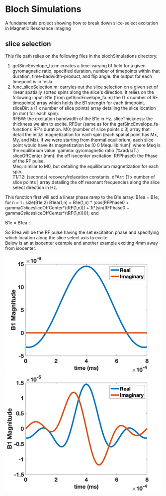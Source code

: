 # Bloch Simulations
  A fundamentals project showing how to break down slice-select excitation in Magnetic Resonance Imaging
## slice selection
This file path relies on the following files in the blochSimulations directory:
  1. getSincEnvelope_fa.m:  creates a time-varying b1 field for a given gyromagnetic ratio, specified duration, number of timepoints within that duration, 
                            time-badwidth-product, and flip angle. the output for each timepoint is in tesla. 
  2. func_sliceSelection.m:  carryies out the slice selection on a given set of linear spatially sorted spins along the slice's direction.  It relies on
                            the following input:
                            B1e (from getSincEnvelope_fa.m)  the  (1 x number of RF timepoints)  array which holds the B1 strength for each timepoint. 
                            sliceDir:  a (1 x number of slice points) array detaliing the slice location (in mm) for each spin).  
                            RFBW:  the excitation bandwidth of the B1e in Hz. 
                            sliceThickness:  the thickness we aim to excite. 
                            RFDur (same as for the getSincEnvelope_fa function):  RF's duration.
                            M0:  (number of slice points x 3) array that detail the initizl magnetization  for each spin (each spatial point has Mx, My, and Mz). If
                            we were starting from thermal equilibrium, each slice point would have its magnetization be [0 0 Mequilibirium]' where Meq is the     equilibrium       value. 
                            gamma:  gyromagnetic ratio (%rad/s/T.)
                            sliceOffCenter (mm):  the off isocenter excitation.
                            RFPhase0:  the Phase of the RF pulse.  
                            Meq:  similar to M0, but detailing the equilibrium magnetization for each spin.  
                            T1/T2: (seconds) recovery/relaxation constants.
                            dFArr:  (1 x number of slice points ) array detailing the off resonant frequencies along the slice select direction in Hz. 
                           
This function first will add a linear phase ramp to the B1e array: 
  B1ea = B1e;
  for n = 1 : size(B1e,2)
      B1ea(1,n) = B1e(1,n) * (cos(RFPhase0 + gamma*Gslice*sliceOffCenter*(tRF(1,n))) + 1i*(sin(RFPhase0 + gamma*Gslice*sliceOffCenter*(tRF(1,n)))));
  end

  B1e = B1ea ;
  
  So B1ea will be the RF pulse having the set excitaiton phase and specifying which location along the slice select axis to excite.  
  Below is an at isocenter example and another example exciting 4mm away from isocenter:
  
  ![](/images/0mmOffIsoCenterB1Plot.jpg)
  ![](images/neg4mmOffIsoCenterB1Plot.jpg)
